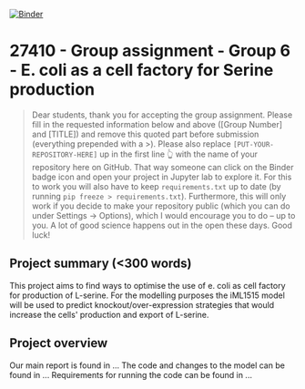 [![Binder](https://mybinder.org/badge_logo.svg)](https://mybinder.org/v2/gh/27410/[PUT-YOUR-REPOSITORY-HERE]/main)

# 27410 - Group assignment - Group 6 - E. coli as a cell factory for Serine production

> Dear students, thank you for accepting the group assignment. Please fill in the
> requested information below and above ([Group Number] and [TITLE]) and remove this quoted part before submission (everything prepended with a >).
> Please also replace `[PUT-YOUR-REPOSITORY-HERE]` up in the first line 👆 with the name of your repository here on GitHub.
> That way someone can click on the Binder badge icon and open your project in Jupyter lab to explore it.
> For this to work you will also have to keep `requirements.txt` up to date (by running `pip freeze > requirements.txt`).
> Furthermore, this will only work if you decide to make your repository public (which you can do under Settings -> Options),
> which I would encourage you to do – up to you. A lot of good science happens out in the open these days.
> Good luck!

## Project summary (<300 words)
This project aims to find ways to optimise the use of e. coli as cell factory for production of L-serine. For the modelling purposes the iML1515 model will be used to predict knockout/over-expression strategies that would increase the cells' production and export of L-serine.

## Project overview
Our main report is found in ...
The code and changes to the model can be found in ...
Requirements for running the code can be found in ...
